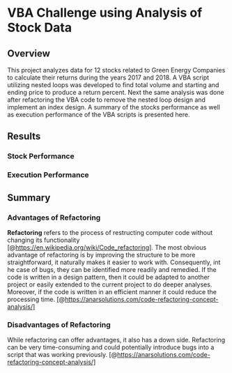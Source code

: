 # VBA Challenge using Analysis of Stock Data

## Overview

This project analyzes data for 12 stocks related to Green Energy Companies to calculate their returns during the years 2017 and 2018. A VBA script utilizing nested loops was developed to find total volume and starting and ending price to produce a return percent. Next the same analysis was done after refactoring the VBA code to remove the nested loop design and implement an index design. A summary of the stocks performance as well as execution performance of the VBA scripts is presented here.

## Results


### Stock Performance

### Execution Performance

## Summary


### Advantages of Refactoring

**Refactoring** refers to the process of restructing computer code without changing its functionality [@https://en.wikipedia.org/wiki/Code_refactoring]. The most obvious advantage of refactoring is by improving the structure to be more straightforward, it naturally makes it easier to work with. Consequently, int he case of bugs, they can be identified more readily and remedied. If the code is written in a design pattern, then it could be adapted to another project or easily extended to the current project to do deeper analyses. Moreover, if the code is written in an efficient manner it could reduce the processing time. [@https://anarsolutions.com/code-refactoring-concept-analysis/]

### Disadvantages of Refactoring

While refactoring can offer advantages, it also has a down side. Refactoring can be very time-consuming and could potentially introduce bugs into a script that was working previously. [@https://anarsolutions.com/code-refactoring-concept-analysis/]
